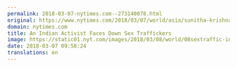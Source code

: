 ```yaml
---
permalink: 2018-03-07-nytimes.com--273140078.html
original: https://www.nytimes.com/2018/03/07/world/asia/sunitha-krishnan-india-sex-traffickers.html?partner=rss&amp;emc=rss
domain: nytimes.com
title: An Indian Activist Faces Down Sex Traffickers
image: https://static01.nyt.com/images/2018/03/08/world/08sextraffic-inyt-1/merlin_134577855_74e0d8af-4a98-4463-9271-3880514a2089-mediumThreeByTwo440.jpg
date: 2018-03-07 09:58:24
translations: en
---
```


